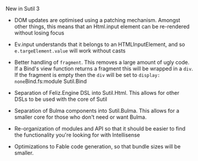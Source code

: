 New in Sutil 3

- DOM updates are optimised using a patching mechanism. Amongst other things, this means that an Html.input element
  can be re-rendered without losing focus

- Ev.input understands that it belongs to an HTMLInputElement, and so `e.targeElement.value` will work without casts

- Better handling of `fragment`. This removes a large amount of ugly code. If a Bind's view function returns a fragment
  this will be wrapped in a `div`. If the fragment is empty then the `div` will be set to `display: none`Bind.fs:module Sutil.Bind

- Separation of Feliz.Engine DSL into Sutil.Html. This allows for other DSLs to be used with the core of Sutil

- Separation of Bulma components into Sutil.Bulma. This allows for a smaller core for those who don't need or want Bulma.

- Re-organization of modules and API so that it should be easier to find the functionality you're looking for with Intellisense

- Optimizations to Fable code generation, so that bundle sizes will be smaller.


